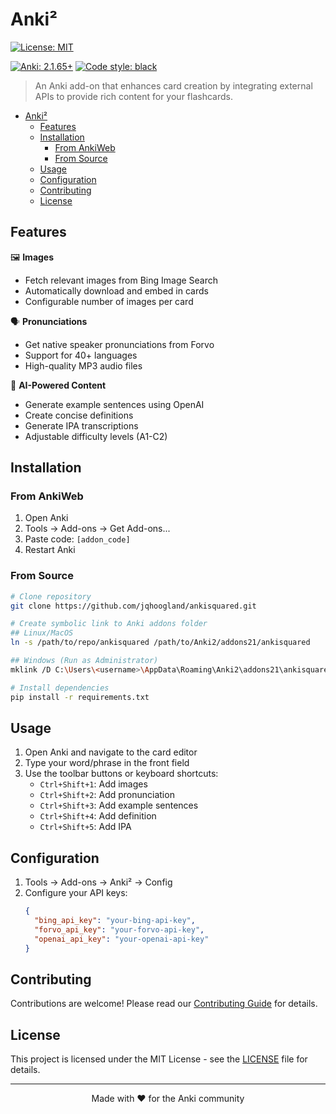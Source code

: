 # Anki²

<!-- [![PyPI version](https://badge.fury.io/py/ankisquared.svg)](https://badge.fury.io/py/ankisquared) -->
[![License: MIT](https://img.shields.io/badge/License-MIT-yellow.svg)](https://opensource.org/licenses/MIT)
<!-- [![Downloads](https://static.pepy.tech/personalized-badge/ankisquared?period=total&units=international_system&left_color=black&right_color=orange&left_text=Downloads)](https://pepy.tech/project/ankisquared) -->
[![Anki: 2.1.65+](https://img.shields.io/badge/Anki-2.1.65%2B-blue.svg)](https://apps.ankiweb.net)
[![Code style: black](https://img.shields.io/badge/code%20style-black-000000.svg)](https://github.com/psf/black)

> An Anki add-on that enhances card creation by integrating external APIs to provide rich content for your flashcards.

<!-- ![Demo](docs/assets/demo.gif) -->

- [Anki²](#anki)
  - [Features](#features)
  - [Installation](#installation)
    - [From AnkiWeb](#from-ankiweb)
    - [From Source](#from-source)
  - [Usage](#usage)
  - [Configuration](#configuration)
  - [Contributing](#contributing)
  - [License](#license)

## Features

🖼️ **Images**
- Fetch relevant images from Bing Image Search
- Automatically download and embed in cards
- Configurable number of images per card

🗣️ **Pronunciations**
- Get native speaker pronunciations from Forvo
- Support for 40+ languages
- High-quality MP3 audio files

🤖 **AI-Powered Content**
- Generate example sentences using OpenAI
- Create concise definitions
- Generate IPA transcriptions
- Adjustable difficulty levels (A1-C2)

## Installation

### From AnkiWeb

1. Open Anki
2. Tools → Add-ons → Get Add-ons...
3. Paste code: `[addon_code]` <!-- TODO: Add actual addon code -->
4. Restart Anki

### From Source

```bash
# Clone repository
git clone https://github.com/jqhoogland/ankisquared.git

# Create symbolic link to Anki addons folder
## Linux/MacOS
ln -s /path/to/repo/ankisquared /path/to/Anki2/addons21/ankisquared

## Windows (Run as Administrator)
mklink /D C:\Users\<username>\AppData\Roaming\Anki2\addons21\ankisquared C:\path\to\repo\ankisquared

# Install dependencies
pip install -r requirements.txt
```

## Usage

1. Open Anki and navigate to the card editor
2. Type your word/phrase in the front field
3. Use the toolbar buttons or keyboard shortcuts:
   - `Ctrl+Shift+1`: Add images
   - `Ctrl+Shift+2`: Add pronunciation
   - `Ctrl+Shift+3`: Add example sentences
   - `Ctrl+Shift+4`: Add definition
   - `Ctrl+Shift+5`: Add IPA

## Configuration

1. Tools → Add-ons → Anki² → Config
2. Configure your API keys:
   ```json
   {
     "bing_api_key": "your-bing-api-key",
     "forvo_api_key": "your-forvo-api-key",
     "openai_api_key": "your-openai-api-key"
   }
   ```

## Contributing

Contributions are welcome! Please read our [Contributing Guide](CONTRIBUTING.md) for details.

## License

This project is licensed under the MIT License - see the [LICENSE](LICENSE) file for details.

---

<p align="center">
  Made with ❤️ for the Anki community
</p>
